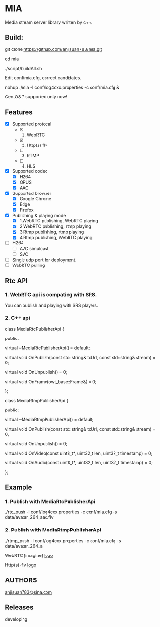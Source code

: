 # MIA

Media stream server library written by c++.

## Build:

git clone https://github.com/anjisuan783/mia.git

cd mia

./script/buildAll.sh

Edit conf/mia.cfg, correct candidates.

nohup ./mia -l conf/log4cxx.properties -c conf/mia.cfg &

CentOS 7 supported only now!

## Features
- [x] Supported protocal
  - [x] 1. WebRTC
  - [x] 2. Http(s) flv
  - [ ] 3. RTMP
  - [ ] 4. HLS
- [x] Supported codec
  - [x] H264 
  - [x] OPUS 
  - [x] AAC
- [x] Supported browser
  - [x] Google Chrome
  - [x] Edge
  - [x] Firefox
- [x] Publishing & playing mode
  - [x] 1.WebRTC publishing, WebRTC playing
  - [x] 2.WebRTC publishing, rtmp playing
  - [x] 3.Rtmp publishing, rtmp playing
  - [x] 4.Rtmp publishing, WebRTC playing

- [ ] H264 
  - [ ] AVC simulcast
  - [ ] SVC
- [ ] Single udp port for deployment.
- [ ] WebRTC pulling

## Rtc API

### 1. WebRTC api is compating with SRS.
   You can publish and playing with SRS players.

### 2. C++ api

class MediaRtcPublisherApi {

 public:
 
  virtual ~MediaRtcPublisherApi() = default;
  
  virtual void OnPublish(const std::string& tcUrl, const std::string& stream) = 0;
  
  virtual void OnUnpublish() = 0;
  
  virtual void OnFrame(owt_base::Frame&) = 0;
  
};

class MediaRtmpPublisherApi {

 public:
 
  virtual ~MediaRtmpPublisherApi() = default;
  
  virtual void OnPublish(const std::string& tcUrl, const std::string& stream) = 0;
  
  virtual void OnUnpublish() = 0;
  
  virtual void OnVideo(const uint8_t*, uint32_t len, uint32_t timestamp) = 0;
  
  virtual void OnAudio(const uint8_t*, uint32_t len, uint32_t timestamp) = 0;
  
};

## Example

### 1. Publish with MediaRtcPublisherApi
./rtc_push -l conf/log4cxx.properties -c conf/mia.cfg -s data/avatar_264_aac.flv

### 2. Publish with MediaRtmpPublisherApi
./rtmp_push -l conf/log4cxx.properties -c conf/mia.cfg -s data/avatar_264_a

WebRTC
[imagine] 
[logo](https://github.com/anjisuan783/mia/blob/master/www/webrtc_play.png)

Http(s)-flv
[logo](https://github.com/anjisuan783/mia/blob/master/www/webrtc_play.png)

## AUTHORS

anjisuan783@sina.com

## Releases

developing